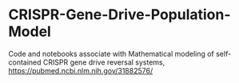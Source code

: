 # CRISPR-Gene-Drive-Population-Model
Code and notebooks associate with Mathematical modeling of self-contained CRISPR gene drive reversal systems, https://pubmed.ncbi.nlm.nih.gov/31882576/
